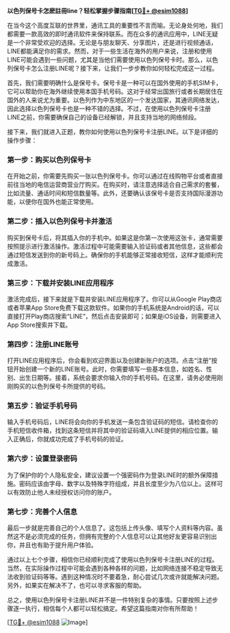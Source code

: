 **以色列保号卡怎麽註冊line？轻松掌握步骤指南[[TG💪+ @esim1088](https://t.me/s/esim1088)]**

在当今这个高度互联的世界里，通讯工具的重要性不言而喻。无论身处何地，我们都需要一款高效的即时通讯软件来保持联系。而在众多的通讯应用中，LINE无疑是一个非常受欢迎的选择。无论是与朋友聊天、分享图片，还是进行视频通话，LINE都能满足你的需求。然而，对于一些生活在海外的用户来说，注册和使用LINE可能会遇到一些问题，尤其是当他们需要使用以色列保号卡时。那么，以色列保号卡怎么注册LINE呢？接下来，让我们一步步教你如何轻松完成这一过程。

首先，我们需要明确什么是保号卡。保号卡是一种可以在国外使用的手机SIM卡，它可以帮助你在海外继续使用本国手机号码。这对于经常出国旅行或者长期居住在国外的人来说尤为重要。以色列作为中东地区的一个发达国家，其通讯网络发达，因此选择以色列保号卡也是一种不错的选择。不过，在使用以色列保号卡注册LINE之前，你需要确保自己的设备已经解锁，并且支持当地的网络频段。

接下来，我们就进入正题，教你如何使用以色列保号卡注册LINE。以下是详细的操作步骤：

### 第一步：购买以色列保号卡

在开始之前，你需要先购买一张以色列保号卡。你可以通过在线购物平台或者直接前往当地的电信运营商营业厅购买。在购买时，请注意选择适合自己需求的套餐，比如流量、通话时间和短信数量等。此外，还要确认该保号卡是否支持国际漫游功能，以便你在国外也能正常使用。

### 第二步：插入以色列保号卡并激活

购买到保号卡后，将其插入你的手机中。如果这是你第一次使用这张卡，通常需要按照提示进行激活操作。激活过程中可能需要输入验证码或者其他信息，这些都会通过短信发送到你的新号码上。确保你的手机能够正常接收短信，这样才能顺利完成激活。

### 第三步：下载并安装LINE应用程序

激活完成后，接下来就是下载并安装LINE应用程序了。你可以从Google Play商店或者苹果App Store免费下载这款软件。如果你的手机系统是Android的话，可以直接打开Play商店搜索“LINE”，然后点击安装即可；如果是iOS设备，则需要进入App Store搜索并下载。

### 第四步：注册LINE账号

打开LINE应用程序后，你会看到欢迎界面以及创建新账户的选项。点击“注册”按钮开始创建一个新的LINE账号。此时，你需要填写一些基本信息，如姓名、性别、出生日期等。接着，系统会要求你输入你的手机号码。在这里，请务必使用刚刚购买的以色列保号卡所提供的号码。

### 第五步：验证手机号码

输入手机号码后，LINE将会向你的手机发送一条包含验证码的短信。请检查你的手机短信收件箱，找到这条短信并将其中的验证码填入LINE提供的相应位置。输入正确后，你就成功完成了手机号码的验证。

### 第六步：设置登录密码

为了保护你的个人隐私安全，建议设置一个强密码作为登录LINE时的额外保障措施。密码应该由字母、数字以及特殊字符组成，并且长度至少为八位以上。这样可以有效防止他人未经授权访问你的账户。

### 第七步：完善个人信息

最后一步就是完善自己的个人信息了。这包括上传头像、填写个人资料等内容。虽然这不是必须完成的任务，但拥有完整的个人信息可以让其他好友更容易识别出你，并且也有助于提升用户体验。

通过以上七个步骤，相信你已经顺利完成了使用以色列保号卡注册LINE的过程。当然，在实际操作过程中可能会遇到各种各样的问题，比如网络连接不稳定导致无法收到验证码等等。遇到这种情况时不要着急，耐心尝试几次或许就能解决问题。另外，如果实在解决不了，也可以寻求客服的帮助。

总之，使用以色列保号卡注册LINE并不是一件特别复杂的事情。只要按照上述步骤逐一执行，相信每个人都可以轻松搞定。希望这篇指南对你有所帮助！

[[TG💪+ @esim1088](https://t.me/s/esim1088) ![Image](https://i.postimg.cc/4NQfJmqS/Snipaste-2025-05-13-00-14-12.png)]